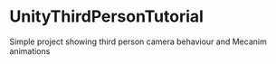 UnityThirdPersonTutorial
========================

Simple project showing third person camera behaviour and Mecanim animations
